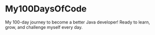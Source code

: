 # My100DaysOfCode
 My 100-day journey to become a better Java developer! Ready to learn, grow, and challenge myself every day. 
